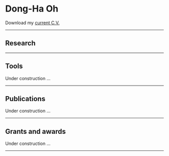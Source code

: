 # Dong-Ha Oh
Download my [current C.V.](https://www.dropbox.com/s/lzzruamgbx2cx6k/Dong-Ha_Oh_CV_2021Dec_full.pdf?dl=0) 
___
## Research
___
## Tools
Under construction ...
___
## Publications
Under construction ...
___
## Grants and awards
Under construction ...
___
